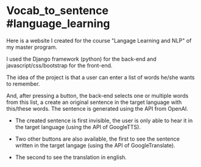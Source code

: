 # Vocab_to_sentence #language_learning

Here is a website I created for the course "Langage Learning and NLP" of my master program.

I used the Django framework (python) for the back-end and javascript/css/bootstrap for the front-end.


The idea of the project is that a user can enter a list of words he/she wants to remember.

And, after pressing a button, the back-end selects one or multiple words from this list, a create an original sentence in the target language with this/these words. The sentence is generated using the API from OpenAI.

- The created sentence is first invisible, the user is only able to hear it in the target language (using the API of GoogleTTS).

- Two other buttons are also available, the first to see the sentence written in the target langage (using the API of GoogleTranslate).

- The second to see the translation in english.
